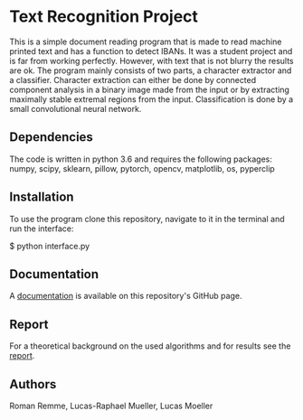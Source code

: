 # Text Recognition Project
This is a simple document reading program that is made to read machine printed text and has a function to detect IBANs.
It was a student project and is far from working perfectly. However, with text that is not blurry the results are ok.
The program mainly consists of two parts, a character extractor and a classifier. Character extraction can either be done by connected component analysis in a binary image made from the input or by extracting maximally stable extremal regions from the input. 
Classification is done by a small convolutional neural network.

## Dependencies
The code is written in python 3.6 and requires the following packages: 
numpy, scipy, sklearn, pillow, pytorch, opencv, matplotlib, os, pyperclip

## Installation
To use the program clone this repository, navigate to it in the terminal and run the interface:

$ python interface.py

## Documentation
A [documentation](https://lucasmllr.github.io/text_recogition_project/) is available on this repository's GitHub page.

## Report
For a theoretical background on the used algorithms and for results see the [report](https://github.com/lucasmllr/text_recogition_project/raw/master/report.pdf).

## Authors
Roman Remme, Lucas-Raphael Mueller, Lucas Moeller

